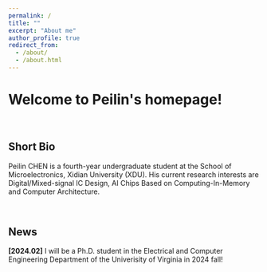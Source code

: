 ```yaml
---
permalink: /
title: ""
excerpt: "About me"
author_profile: true
redirect_from: 
  - /about/
  - /about.html
---
```


# Welcome to Peilin's homepage!

&emsp;

## Short Bio

Peilin CHEN is a fourth-year undergraduate student at the School of Microelectronics, Xidian University (XDU). His current research interests are Digital/Mixed-signal IC Design, AI Chips Based on Computing-In-Memory and Computer Architecture.

&emsp;

## News

**[2024.02]** I will be a Ph.D. student in the Electrical and Computer Engineering Department of the Univerisity of Virginia in 2024 fall!





